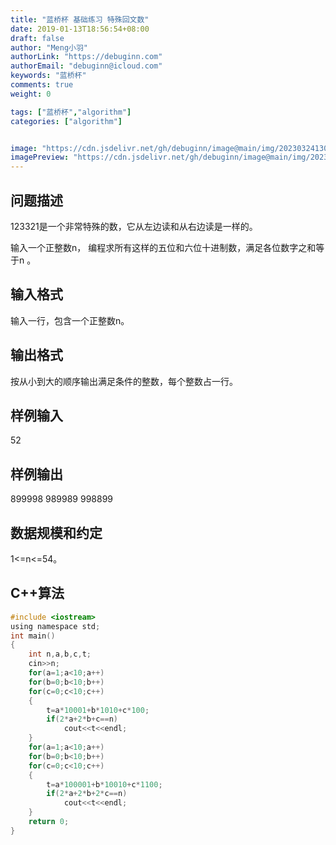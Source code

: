 ```yaml
---
title: "蓝桥杯 基础练习 特殊回文数"
date: 2019-01-13T18:56:54+08:00
draft: false
author: "Meng小羽"
authorLink: "https://debuginn.com"
authorEmail: "debuginn@icloud.com"
keywords: "蓝桥杯"
comments: true
weight: 0

tags: ["蓝桥杯","algorithm"]
categories: ["algorithm"]


image: "https://cdn.jsdelivr.net/gh/debuginn/image@main/img/202303241303887.jpg"
imagePreview: "https://cdn.jsdelivr.net/gh/debuginn/image@main/img/202303241303887.jpg"
---
```


## 问题描述　　

123321是一个非常特殊的数，它从左边读和从右边读是一样的。

输入一个正整数n， 编程求所有这样的五位和六位十进制数，满足各位数字之和等于n 。

## 输入格式　　

输入一行，包含一个正整数n。

## 输出格式　　

按从小到大的顺序输出满足条件的整数，每个整数占一行。

## 样例输入

52

## 样例输出

899998
989989
998899

## 数据规模和约定　　

1<=n<=54。

## C++算法

```c
#include <iostream>
using namespace std;
int main()
{
	int n,a,b,c,t;
	cin>>n;
	for(a=1;a<10;a++)
	for(b=0;b<10;b++)
	for(c=0;c<10;c++)
	{
		t=a*10001+b*1010+c*100;
		if(2*a+2*b+c==n)
			cout<<t<<endl;	
	}
	for(a=1;a<10;a++)
	for(b=0;b<10;b++)
	for(c=0;c<10;c++)
	{
		t=a*100001+b*10010+c*1100;
		if(2*a+2*b+2*c==n)
			cout<<t<<endl;	
	}
	return 0;
}
```
